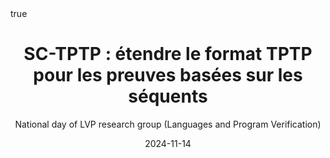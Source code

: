 ---
title: "SC-TPTP : étendre le format TPTP pour les preuves basées sur les séquents"
subtitle: National day of LVP research group (Languages and Program Verification)
author:
date: 2024-11-14
categories: [talks]
math: true
mermaid: true
attachment: tptptp2024.pdf
---